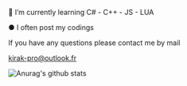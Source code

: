 
🌱 I’m currently learning C# - C++ - JS - LUA

● I often post my codings 

If you have any questions please contact me by mail 

kirak-pro@outlook.fr

![Anurag's github stats](https://github-readme-stats.vercel.app/api?username=Kirak-Pro&show_icons=true&theme=shades-of-purple)

